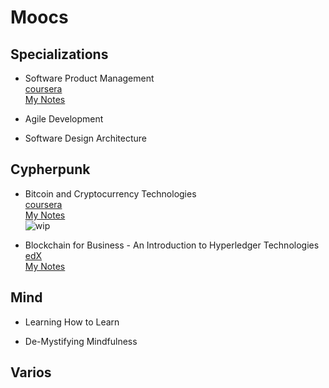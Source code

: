 # Moocs 

## Specializations

- Software Product Management  
[coursera](https://www.coursera.org/specializations/product-management)  
[My Notes](specialization/software-product-management/readme.md)  

- Agile Development

- Software Design Architecture

## Cypherpunk

- Bitcoin and Cryptocurrency Technologies  
[coursera](https://www.coursera.org/learn/cryptocurrency/home/welcome)  
[My Notes](cypherpunk/bitcoin-crypto-tech/readme.md)  
![wip](https://img.shields.io/badge/wip-10%25-yellow.svg)  

- Blockchain for Business - An Introduction to Hyperledger Technologies  
[edX](https://www.edx.org/course/blockchain-business-introduction-linuxfoundationx-lfs171x)  
[My Notes](cypherpunk/hyperledger-intro/readme.md)  

## Mind

- Learning How to Learn

- De-Mystifying Mindfulness

## Varios